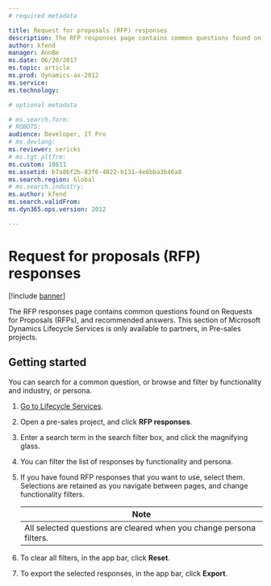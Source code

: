 ```yaml
---
# required metadata

title: Request for proposals (RFP) responses
description: The RFP responses page contains common questions found on Requests for Proposals (RFPs), and recommended answers.
author: kfend
manager: AnnBe
ms.date: 06/20/2017
ms.topic: article
ms.prod: dynamics-ax-2012 
ms.service:
ms.technology:

# optional metadata

# ms.search.form: 
# ROBOTS: 
audience: Developer, IT Pro
# ms.devlang: 
ms.reviewer: sericks
# ms.tgt_pltfrm: 
ms.custom: 18611
ms.assetid: b7a8bf2b-83f6-4022-b131-4e6bba3b46a8
ms.search.region: Global
# ms.search.industry: 
ms.author: kfend
ms.search.validFrom: 
ms.dyn365.ops.version: 2012

---
```


# Request for proposals (RFP) responses

[!include [banner](../../includes/banner.md)]

The RFP responses page contains common questions found on Requests for Proposals (RFPs), and recommended answers. This section of Microsoft Dynamics Lifecycle Services is only available to partners, in Pre-sales projects.

Getting started
---------------

You can search for a common question, or browse and filter by functionality and industry, or persona.

1.  [Go to Lifecycle Services](https://lcs.dynamics.com).
2.  Open a pre-sales project, and click **RFP responses**.
3.  Enter a search term in the search filter box, and click the magnifying glass.
4.  You can filter the list of responses by functionality and persona.
5.  If you have found RFP responses that you want to use, select them. Selections are retained as you navigate between pages, and change functionality filters.

    | **Note**                                                            |
    |---------------------------------------------------------------------|
    | All selected questions are cleared when you change persona filters. |

6.  To clear all filters, in the app bar, click **Reset**.
7.  To export the selected responses, in the app bar, click **Export**.




